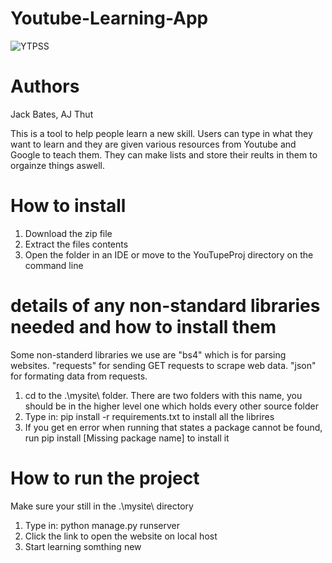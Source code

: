 # Youtube-Learning-App

![YTPSS](https://user-images.githubusercontent.com/41972596/118524489-d5854d00-b703-11eb-8834-885d035f0fc3.JPG)

 # Authors
 
 Jack Bates, AJ Thut
 
 This is a tool to help people learn a new skill. Users can type in what they want to learn and 
 they are given various resources from Youtube and Google to teach them. They can make lists and store their
 reults in them to orgainze things aswell.
 
 # How to install 
 
 1. Download the zip file
 2. Extract the files contents
 3. Open the folder in an IDE or move to the YouTupeProj directory on the command line
 
 # details of any non-standard libraries needed and how to install them
 
 Some non-standerd libraries we use are "bs4" which is for parsing websites. "requests" for sending GET requests to scrape web data.
 "json" for formating data from requests. 
 
 1. cd to the .\mysite\ folder. There are two folders with this name, you should be in the higher level one which holds every other source folder
 2. Type in: pip install -r requirements.txt to install all the librires
 3. If you get en error when running that states a package cannot be found, run pip install [Missing package name] to install it
 
 # How to run the project
 
 Make sure your still in the .\mysite\ directory
 
 1. Type in: python manage.py runserver
 2. Click the link to open the website on local host
 3. Start learning somthing new
